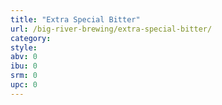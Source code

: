 ```yaml
---
title: "Extra Special Bitter"
url: /big-river-brewing/extra-special-bitter/
category: 
style: 
abv: 0
ibu: 0
srm: 0
upc: 0
---
```


